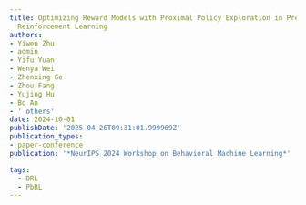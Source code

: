 ```yaml
---
title: Optimizing Reward Models with Proximal Policy Exploration in Preference-Based
  Reinforcement Learning
authors:
- Yiwen Zhu
- admin
- Yifu Yuan
- Wenya Wei
- Zhenxing Ge
- Zhou Fang
- Yujing Hu
- Bo An
- ' others'
date: 2024-10-01
publishDate: '2025-04-26T09:31:01.999969Z'
publication_types:
- paper-conference
publication: '*NeurIPS 2024 Workshop on Behavioral Machine Learning*'

tags:
  - DRL
  - PbRL
---
```

